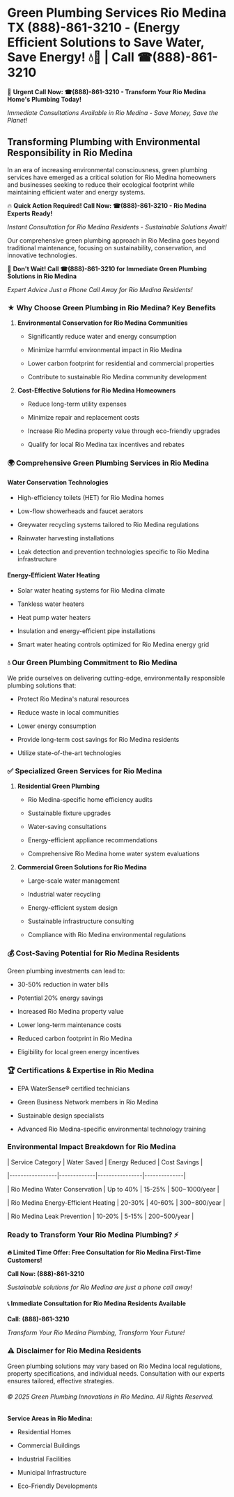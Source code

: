 # Green Plumbing Services Rio Medina TX (888)-861-3210 - (Energy Efficient Solutions to Save Water, Save Energy! 💧🌿 | Call ☎(888)-861-3210

🚨 **Urgent Call Now: ☎(888)-861-3210 - Transform Your Rio Medina Home's Plumbing Today!**
*Immediate Consultations Available in Rio Medina - Save Money, Save the Planet!*

## Transforming Plumbing with Environmental Responsibility in Rio Medina

In an era of increasing environmental consciousness, green plumbing services have emerged as a critical solution for Rio Medina homeowners and businesses seeking to reduce their ecological footprint while maintaining efficient water and energy systems. 

🔥 **Quick Action Required! Call Now: ☎(888)-861-3210 - Rio Medina Experts Ready!**
*Instant Consultation for Rio Medina Residents - Sustainable Solutions Await!*

Our comprehensive green plumbing approach in Rio Medina goes beyond traditional maintenance, focusing on sustainability, conservation, and innovative technologies.

🚨 **Don't Wait! Call ☎(888)-861-3210 for Immediate Green Plumbing Solutions in Rio Medina**
*Expert Advice Just a Phone Call Away for Rio Medina Residents!*

### ★ Why Choose Green Plumbing in Rio Medina? Key Benefits

1. **Environmental Conservation for Rio Medina Communities** 
   - Significantly reduce water and energy consumption
   - Minimize harmful environmental impact in Rio Medina
   - Lower carbon footprint for residential and commercial properties
   - Contribute to sustainable Rio Medina community development

2. **Cost-Effective Solutions for Rio Medina Homeowners** 
   - Reduce long-term utility expenses
   - Minimize repair and replacement costs
   - Increase Rio Medina property value through eco-friendly upgrades
   - Qualify for local Rio Medina tax incentives and rebates

### 🌍 Comprehensive Green Plumbing Services in Rio Medina

#### Water Conservation Technologies
- High-efficiency toilets (HET) for Rio Medina homes
- Low-flow showerheads and faucet aerators
- Greywater recycling systems tailored to Rio Medina regulations
- Rainwater harvesting installations
- Leak detection and prevention technologies specific to Rio Medina infrastructure

#### Energy-Efficient Water Heating
- Solar water heating systems for Rio Medina climate
- Tankless water heaters
- Heat pump water heaters
- Insulation and energy-efficient pipe installations
- Smart water heating controls optimized for Rio Medina energy grid

### 💧 Our Green Plumbing Commitment to Rio Medina

We pride ourselves on delivering cutting-edge, environmentally responsible plumbing solutions that:
- Protect Rio Medina's natural resources
- Reduce waste in local communities
- Lower energy consumption
- Provide long-term cost savings for Rio Medina residents
- Utilize state-of-the-art technologies

### ✅ Specialized Green Services for Rio Medina

1. **Residential Green Plumbing**
   - Rio Medina-specific home efficiency audits
   - Sustainable fixture upgrades
   - Water-saving consultations
   - Energy-efficient appliance recommendations
   - Comprehensive Rio Medina home water system evaluations

2. **Commercial Green Solutions for Rio Medina**
   - Large-scale water management
   - Industrial water recycling
   - Energy-efficient system design
   - Sustainable infrastructure consulting
   - Compliance with Rio Medina environmental regulations

### 💰 Cost-Saving Potential for Rio Medina Residents

Green plumbing investments can lead to:
- 30-50% reduction in water bills
- Potential 20% energy savings
- Increased Rio Medina property value
- Lower long-term maintenance costs
- Reduced carbon footprint in Rio Medina
- Eligibility for local green energy incentives

### 🏆 Certifications & Expertise in Rio Medina

- EPA WaterSense® certified technicians
- Green Business Network members in Rio Medina
- Sustainable design specialists
- Advanced Rio Medina-specific environmental technology training

### Environmental Impact Breakdown for Rio Medina

| Service Category | Water Saved | Energy Reduced | Cost Savings |
|-----------------|-------------|----------------|--------------|
| Rio Medina Water Conservation | Up to 40% | 15-25% | $500-$1000/year |
| Rio Medina Energy-Efficient Heating | 20-30% | 40-60% | $300-$800/year |
| Rio Medina Leak Prevention | 10-20% | 5-15% | $200-$500/year |

### Ready to Transform Your Rio Medina Plumbing? ⚡

**🔥 Limited Time Offer: Free Consultation for Rio Medina First-Time Customers!**

**Call Now: (888)-861-3210**
*Sustainable solutions for Rio Medina are just a phone call away!*

#### 📞 Immediate Consultation for Rio Medina Residents Available

**Call: (888)-861-3210**
*Transform Your Rio Medina Plumbing, Transform Your Future!*

### ⚠️ Disclaimer for Rio Medina Residents

Green plumbing solutions may vary based on Rio Medina local regulations, property specifications, and individual needs. Consultation with our experts ensures tailored, effective strategies.

###### © 2025 Green Plumbing Innovations in Rio Medina. All Rights Reserved.

**Service Areas in Rio Medina:** 
- Residential Homes
- Commercial Buildings
- Industrial Facilities
- Municipal Infrastructure
- Eco-Friendly Developments
